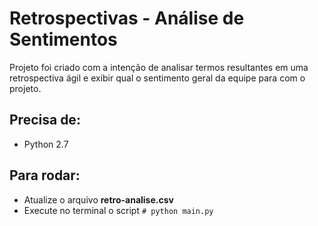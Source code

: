 # Retrospectivas - Análise de Sentimentos

Projeto foi criado com a intenção de analisar termos resultantes em uma retrospectiva ágil e exibir qual o sentimento geral da equipe para com o projeto.

## Precisa de:
 - Python 2.7

## Para rodar:
 - Atualize o arquivo **retro-analise.csv**
 - Execute no terminal o script `# python main.py`